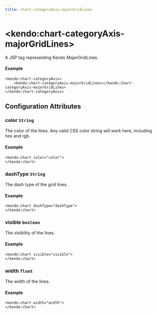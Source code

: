 ```yaml
---
title: chart-categoryAxis-majorGridLines
---
```


# \<kendo:chart-categoryAxis-majorGridLines\>
A JSP tag representing Kendo MajorGridLines.

#### Example
    <kendo:chart-categoryAxis>
        <kendo:chart-categoryAxis-majorGridLines></kendo:chart-categoryAxis-majorGridLines>
    </kendo:chart-categoryAxis>


## Configuration Attributes


### color `String`

The color of the lines. Any valid CSS color string will work here, including hex and rgb.

#### Example
    <kendo:chart color="color">
    </kendo:chart>



### dashType `String`

The dash type of the grid lines.

#### Example
    <kendo:chart dashType="dashType">
    </kendo:chart>



### visible `boolean`

The visibility of the lines.

#### Example
    <kendo:chart visible="visible">
    </kendo:chart>



### width `float`

The width of the lines.

#### Example
    <kendo:chart width="width">
    </kendo:chart>


